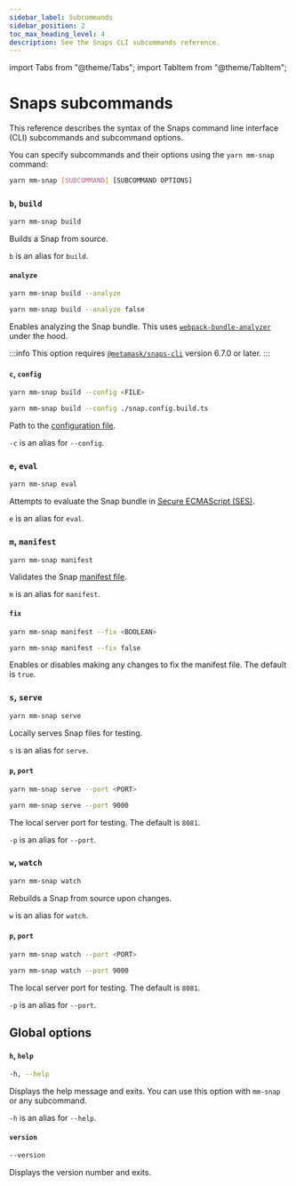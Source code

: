 ```yaml
---
sidebar_label: Subcommands
sidebar_position: 2
toc_max_heading_level: 4
description: See the Snaps CLI subcommands reference.
---
```


import Tabs from "@theme/Tabs";
import TabItem from "@theme/TabItem";

# Snaps subcommands

This reference describes the syntax of the Snaps command line interface (CLI) subcommands and
subcommand options.

You can specify subcommands and their options using the `yarn mm-snap` command:

```bash
yarn mm-snap [SUBCOMMAND] [SUBCOMMAND OPTIONS]
```

### `b`, `build`

```bash
yarn mm-snap build
```

Builds a Snap from source.

`b` is an alias for `build`.

#### `analyze`

<Tabs>
<TabItem value="Syntax">

```bash
yarn mm-snap build --analyze
```

</TabItem>
<TabItem value="Example">

```bash
yarn mm-snap build --analyze false
```

</TabItem>
</Tabs>

Enables analyzing the Snap bundle.
This uses [`webpack-bundle-analyzer`](https://github.com/webpack-contrib/webpack-bundle-analyzer) under the hood.

:::info
This option requires [`@metamask/snaps-cli`](https://github.com/MetaMask/snaps/tree/main/packages/snaps-cli) version 6.7.0 or later.
:::

#### `c`, `config`

<Tabs>
<TabItem value="Syntax">

```bash
yarn mm-snap build --config <FILE>
```

</TabItem>
<TabItem value="Example">

```bash
yarn mm-snap build --config ./snap.config.build.ts
```

</TabItem>
</Tabs>

Path to the [configuration file](../../learn/about-snaps/files.md#configuration-file).

`-c` is an alias for `--config`.

### `e`, `eval`

```bash
yarn mm-snap eval
```

Attempts to evaluate the Snap bundle in
[Secure ECMAScript (SES)](../../learn/about-snaps/execution-environment.md#secure-ecmascript-ses).

`e` is an alias for `eval`.

### `m`, `manifest`

```bash
yarn mm-snap manifest
```

Validates the Snap [manifest file](../../learn/about-snaps/files.md#manifest-file).

`m` is an alias for `manifest`.

#### `fix`

<Tabs>
<TabItem value="Syntax">

```bash
yarn mm-snap manifest --fix <BOOLEAN>
```

</TabItem>
<TabItem value="Example">

```bash
yarn mm-snap manifest --fix false
```

</TabItem>
</Tabs>

Enables or disables making any changes to fix the manifest file.
The default is `true`.

### `s`, `serve`

```bash
yarn mm-snap serve
```

Locally serves Snap files for testing.

`s` is an alias for `serve`.

#### `p`, `port`

<Tabs>
<TabItem value="Syntax">

```bash
yarn mm-snap serve --port <PORT>
```

</TabItem>
<TabItem value="Example">

```bash
yarn mm-snap serve --port 9000
```

</TabItem>
</Tabs>

The local server port for testing.
The default is `8081`.

`-p` is an alias for `--port`.

### `w`, `watch`

```bash
yarn mm-snap watch
```

Rebuilds a Snap from source upon changes.

`w` is an alias for `watch`.

#### `p`, `port`

<Tabs>
<TabItem value="Syntax">

```bash
yarn mm-snap watch --port <PORT>
```

</TabItem>
<TabItem value="Example">

```bash
yarn mm-snap watch --port 9000
```

</TabItem>
</Tabs>

The local server port for testing.
The default is `8081`.

`-p` is an alias for `--port`.

## Global options

#### `h`, `help`

```bash
-h, --help
```

Displays the help message and exits.
You can use this option with `mm-snap` or any subcommand.

`-h` is an alias for `--help`.

#### `version`

```bash
--version
```

Displays the version number and exits.
